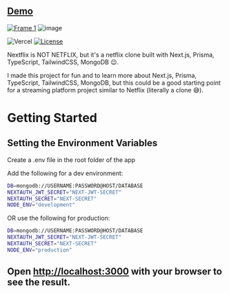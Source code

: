 ## [Demo](https://nextflix-ts.vercel.app/)

[![Frame 1](https://user-images.githubusercontent.com/34681035/229315306-eea7671f-6592-4f9f-8934-a08106156e41.png)](https://nextflix-ts.vercel.app/)
![image](https://github.com/abdualblooshi/nextflix-ts/assets/34681035/889cbb29-6ec9-46e9-93f2-fbb8b3c6740a)




  ![Vercel](https://vercelbadge.vercel.app/api/abdualblooshi/nextflix-ts) [![License](https://img.shields.io/badge/license%20-MIT-1C1E26?style=for-the-badge&labelColor=1C1E26&color=99EDC3)](./LICENSE)

Nextflix is NOT NETFLIX, but it's a netflix clone built with Next.js, Prisma, TypeScript, TailwindCSS, MongoDB 😉.

I made this project for fun and to learn more about Next.js, Prisma, TypeScript, TailwindCSS, MongoDB, but this could be a good starting point for a streaming platform project similar to Netflix (literally a clone 😅).

# Getting Started

## Setting the Environment Variables

Create a .env file in the root folder of the app

Add the following for a dev environment:

```bash
DB=mongodb://USERNAME:PASSWORD@HOST/DATABASE
NEXTAUTH_JWT_SECRET="NEXT-JWT-SECRET"
NEXTAUTH_SECRET="NEXT-SECRET"
NODE_ENV="development"
```

OR use the following for production:

```bash
DB=mongodb://USERNAME:PASSWORD@HOST/DATABASE
NEXTAUTH_JWT_SECRET="NEXT-JWT-SECRET"
NEXTAUTH_SECRET="NEXT-SECRET"
NODE_ENV="production"
```

## Open [http://localhost:3000](http://localhost:3000) with your browser to see the result.
